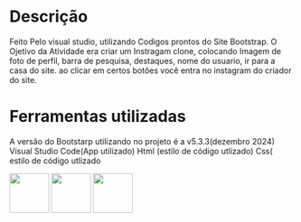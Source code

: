 # Descrição # 
Feito Pelo visual studio, utilizando Codigos prontos do Site Bootstrap. O Ojetivo da Atividade era criar um Instragam clone, colocando Imagem de foto de perfil, barra de pesquisa, destaques, nome do usuario, ir para a casa do site. ao clicar em certos botões você entra no instagram do criador do site.

# Ferramentas utilizadas #

A versão do Bootstarp utilizando no projeto é a v5.3.3(dezembro 2024)
Visual Studio Code(App utilizado)
Html (estilo de código utlizado)
Css( estilo de código utlizado


         
<div>
  <img src="https://cdn.jsdelivr.net/gh/devicons/devicon@latest/icons/bootstrap/bootstrap-original.svg" with="70" height="70" />
         
<img src="https://cdn.jsdelivr.net/gh/devicons/devicon@latest/icons/html5/html5-original.svg" width="70" height="70"/>
   
 <img src="https://cdn.jsdelivr.net/gh/devicons/devicon@latest/icons/css3/css3-original.svg" width="70" height="70" />
</div>

